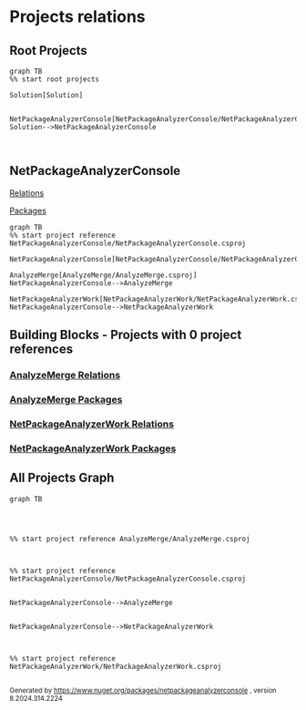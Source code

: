 
# Projects relations

## Root Projects

```mermaid
graph TB
%% start root projects 

Solution[Solution]


NetPackageAnalyzerConsole[NetPackageAnalyzerConsole/NetPackageAnalyzerConsole.csproj]
Solution-->NetPackageAnalyzerConsole



```



## NetPackageAnalyzerConsole

[Relations](Projects/NetPackageAnalyzerConsole/ProjectReferences.md)

[Packages](Projects/NetPackageAnalyzerConsole/Packages.md)


```mermaid
graph TB
%% start project reference NetPackageAnalyzerConsole/NetPackageAnalyzerConsole.csproj

NetPackageAnalyzerConsole[NetPackageAnalyzerConsole/NetPackageAnalyzerConsole.csproj]

AnalyzeMerge[AnalyzeMerge/AnalyzeMerge.csproj]
NetPackageAnalyzerConsole-->AnalyzeMerge

NetPackageAnalyzerWork[NetPackageAnalyzerWork/NetPackageAnalyzerWork.csproj]
NetPackageAnalyzerConsole-->NetPackageAnalyzerWork
```

## Building Blocks - Projects with 0 project references 




### [AnalyzeMerge Relations ](Projects/AnalyzeMerge/ProjectReferences.md)

### [AnalyzeMerge Packages](Projects/AnalyzeMerge/Packages.md)




### [NetPackageAnalyzerWork Relations ](Projects/NetPackageAnalyzerWork/ProjectReferences.md)

### [NetPackageAnalyzerWork Packages](Projects/NetPackageAnalyzerWork/Packages.md)




## All Projects Graph

```mermaid
graph TB




%% start project reference AnalyzeMerge/AnalyzeMerge.csproj



%% start project reference NetPackageAnalyzerConsole/NetPackageAnalyzerConsole.csproj


NetPackageAnalyzerConsole-->AnalyzeMerge


NetPackageAnalyzerConsole-->NetPackageAnalyzerWork



%% start project reference NetPackageAnalyzerWork/NetPackageAnalyzerWork.csproj


```
<small>Generated  by https://www.nuget.org/packages/netpackageanalyzerconsole , version 8.2024.314.2224</small>

